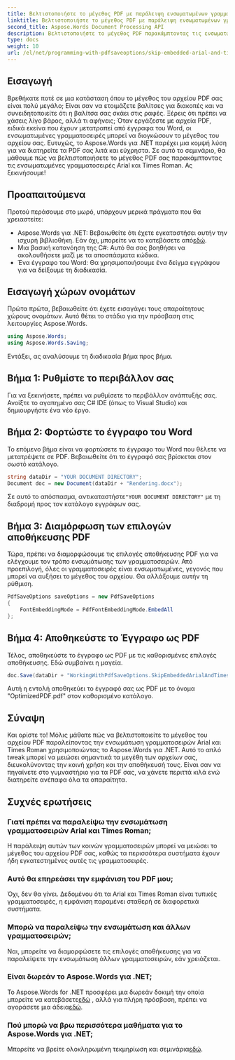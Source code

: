 ```yaml
---
title: Βελτιστοποιήστε το μέγεθος PDF με παράλειψη ενσωματωμένων γραμματοσειρών Arial & Times Roman
linktitle: Βελτιστοποιήστε το μέγεθος PDF με παράλειψη ενσωματωμένων γραμματοσειρών Arial & Times Roman
second_title: Aspose.Words Document Processing API
description: Βελτιστοποιήστε το μέγεθος PDF παρακάμπτοντας τις ενσωματωμένες γραμματοσειρές Arial και Times Roman χρησιμοποιώντας το Aspose.Words για .NET. Ακολουθήστε αυτόν τον οδηγό βήμα προς βήμα για να βελτιώσετε τα αρχεία PDF σας.
type: docs
weight: 10
url: /el/net/programming-with-pdfsaveoptions/skip-embedded-arial-and-times-roman-fonts/
---
```

## Εισαγωγή

Βρεθήκατε ποτέ σε μια κατάσταση όπου το μέγεθος του αρχείου PDF σας είναι πολύ μεγάλο; Είναι σαν να ετοιμάζετε βαλίτσες για διακοπές και να συνειδητοποιείτε ότι η βαλίτσα σας σκάει στις ραφές. Ξέρεις ότι πρέπει να χάσεις λίγο βάρος, αλλά τι αφήνεις; Όταν εργάζεστε με αρχεία PDF, ειδικά εκείνα που έχουν μετατραπεί από έγγραφα του Word, οι ενσωματωμένες γραμματοσειρές μπορεί να διογκώσουν το μέγεθος του αρχείου σας. Ευτυχώς, το Aspose.Words για .NET παρέχει μια κομψή λύση για να διατηρείτε τα PDF σας λιτά και εύχρηστα. Σε αυτό το σεμινάριο, θα μάθουμε πώς να βελτιστοποιήσετε το μέγεθος PDF σας παρακάμπτοντας τις ενσωματωμένες γραμματοσειρές Arial και Times Roman. Ας ξεκινήσουμε!

## Προαπαιτούμενα

Προτού περάσουμε στο μωρό, υπάρχουν μερικά πράγματα που θα χρειαστείτε:
-  Aspose.Words για .NET: Βεβαιωθείτε ότι έχετε εγκαταστήσει αυτήν την ισχυρή βιβλιοθήκη. Εάν όχι, μπορείτε να το κατεβάσετε από[εδώ](https://releases.aspose.com/words/net/).
- Μια βασική κατανόηση της C#: Αυτό θα σας βοηθήσει να ακολουθήσετε μαζί με τα αποσπάσματα κώδικα.
- Ένα έγγραφο του Word: Θα χρησιμοποιήσουμε ένα δείγμα εγγράφου για να δείξουμε τη διαδικασία. 

## Εισαγωγή χώρων ονομάτων

Πρώτα πρώτα, βεβαιωθείτε ότι έχετε εισαγάγει τους απαραίτητους χώρους ονομάτων. Αυτό θέτει το στάδιο για την πρόσβαση στις λειτουργίες Aspose.Words.

```csharp
using Aspose.Words;
using Aspose.Words.Saving;
```

Εντάξει, ας αναλύσουμε τη διαδικασία βήμα προς βήμα.

## Βήμα 1: Ρυθμίστε το περιβάλλον σας

Για να ξεκινήσετε, πρέπει να ρυθμίσετε το περιβάλλον ανάπτυξής σας. Ανοίξτε το αγαπημένο σας C# IDE (όπως το Visual Studio) και δημιουργήστε ένα νέο έργο.

## Βήμα 2: Φορτώστε το έγγραφο του Word

Το επόμενο βήμα είναι να φορτώσετε το έγγραφο του Word που θέλετε να μετατρέψετε σε PDF. Βεβαιωθείτε ότι το έγγραφό σας βρίσκεται στον σωστό κατάλογο.

```csharp
string dataDir = "YOUR DOCUMENT DIRECTORY";
Document doc = new Document(dataDir + "Rendering.docx");
```

 Σε αυτό το απόσπασμα, αντικαταστήστε`"YOUR DOCUMENT DIRECTORY"` με τη διαδρομή προς τον κατάλογο εγγράφων σας.

## Βήμα 3: Διαμόρφωση των επιλογών αποθήκευσης PDF

Τώρα, πρέπει να διαμορφώσουμε τις επιλογές αποθήκευσης PDF για να ελέγχουμε τον τρόπο ενσωμάτωσης των γραμματοσειρών. Από προεπιλογή, όλες οι γραμματοσειρές είναι ενσωματωμένες, γεγονός που μπορεί να αυξήσει το μέγεθος του αρχείου. Θα αλλάξουμε αυτήν τη ρύθμιση.

```csharp
PdfSaveOptions saveOptions = new PdfSaveOptions
{
    FontEmbeddingMode = PdfFontEmbeddingMode.EmbedAll
};
```

## Βήμα 4: Αποθηκεύστε το Έγγραφο ως PDF

Τέλος, αποθηκεύστε το έγγραφο ως PDF με τις καθορισμένες επιλογές αποθήκευσης. Εδώ συμβαίνει η μαγεία.

```csharp
doc.Save(dataDir + "WorkingWithPdfSaveOptions.SkipEmbeddedArialAndTimesRomanFonts.pdf", saveOptions);
```

Αυτή η εντολή αποθηκεύει το έγγραφό σας ως PDF με το όνομα "OptimizedPDF.pdf" στον καθορισμένο κατάλογο.

## Σύναψη

Και ορίστε το! Μόλις μάθατε πώς να βελτιστοποιείτε το μέγεθος του αρχείου PDF παραλείποντας την ενσωμάτωση γραμματοσειρών Arial και Times Roman χρησιμοποιώντας το Aspose.Words για .NET. Αυτό το απλό tweak μπορεί να μειώσει σημαντικά τα μεγέθη των αρχείων σας, διευκολύνοντας την κοινή χρήση και την αποθήκευσή τους. Είναι σαν να πηγαίνετε στο γυμναστήριο για τα PDF σας, να χάνετε περιττά κιλά ενώ διατηρείτε ανέπαφα όλα τα απαραίτητα.

## Συχνές ερωτήσεις

### Γιατί πρέπει να παραλείψω την ενσωμάτωση γραμματοσειρών Arial και Times Roman;
Η παράλειψη αυτών των κοινών γραμματοσειρών μπορεί να μειώσει το μέγεθος του αρχείου PDF σας, καθώς τα περισσότερα συστήματα έχουν ήδη εγκατεστημένες αυτές τις γραμματοσειρές.

### Αυτό θα επηρεάσει την εμφάνιση του PDF μου;
Όχι, δεν θα γίνει. Δεδομένου ότι τα Arial και Times Roman είναι τυπικές γραμματοσειρές, η εμφάνιση παραμένει σταθερή σε διαφορετικά συστήματα.

### Μπορώ να παραλείψω την ενσωμάτωση και άλλων γραμματοσειρών;
Ναι, μπορείτε να διαμορφώσετε τις επιλογές αποθήκευσης για να παραλείψετε την ενσωμάτωση άλλων γραμματοσειρών, εάν χρειάζεται.

### Είναι δωρεάν το Aspose.Words για .NET;
Το Aspose.Words for .NET προσφέρει μια δωρεάν δοκιμή την οποία μπορείτε να κατεβάσετε[εδώ](https://releases.aspose.com/) , αλλά για πλήρη πρόσβαση, πρέπει να αγοράσετε μια άδεια[εδώ](https://purchase.aspose.com/buy).

### Πού μπορώ να βρω περισσότερα μαθήματα για το Aspose.Words για .NET;
 Μπορείτε να βρείτε ολοκληρωμένη τεκμηρίωση και σεμινάρια[εδώ](https://reference.aspose.com/words/net/).